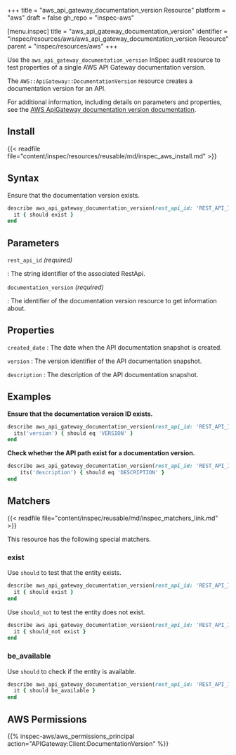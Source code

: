 +++
title = "aws_api_gateway_documentation_version Resource"
platform = "aws"
draft = false
gh_repo = "inspec-aws"

[menu.inspec]
title = "aws_api_gateway_documentation_version"
identifier = "inspec/resources/aws/aws_api_gateway_documentation_version Resource"
parent = "inspec/resources/aws"
+++

Use the `aws_api_gateway_documentation_version` InSpec audit resource to test properties of a single AWS API Gateway documentation version.

The `AWS::ApiGateway::DocumentationVersion` resource creates a documentation version for an API.

For additional information, including details on parameters and properties, see the [AWS ApiGateway documentation version documentation](https://docs.aws.amazon.com/AWSCloudFormation/latest/UserGuide/aws-resource-apigateway-documentationversion.html).

## Install

{{< readfile file="content/inspec/resources/reusable/md/inspec_aws_install.md" >}}

## Syntax

Ensure that the documentation version exists.

```ruby
describe aws_api_gateway_documentation_version(rest_api_id: 'REST_API_ID', documentation_version: 'DOCUMENTATION_VERSION') do
  it { should exist }
end
```

## Parameters

`rest_api_id` _(required)_

: The string identifier of the associated RestApi.

`documentation_version` _(required)_

: The identifier of the documentation version resource to get information about.

## Properties

`created_date`
: The date when the API documentation snapshot is created.

`version`
: The version identifier of the API documentation snapshot.

`description`
: The description of the API documentation snapshot.

## Examples

**Ensure that the documentation version ID exists.**

```ruby
describe aws_api_gateway_documentation_version(rest_api_id: 'REST_API_ID', documentation_version: 'DOCUMENTATION_VERSION') do
  its('version') { should eq 'VERSION' }
end
```

**Check whether the API path exist for a documentation version.**

```ruby
describe aws_api_gateway_documentation_version(rest_api_id: 'REST_API_ID', documentation_version: 'DOCUMENTATION_VERSION') do
    its('description') { should eq 'DESCRIPTION' }
end
```

## Matchers

{{< readfile file="content/inspec/reusable/md/inspec_matchers_link.md" >}}

This resource has the following special matchers.

### exist

Use `should` to test that the entity exists.

```ruby
describe aws_api_gateway_documentation_version(rest_api_id: 'REST_API_ID', documentation_version: 'DOCUMENTATION_VERSION') do
  it { should exist }
end
```

Use `should_not` to test the entity does not exist.

```ruby
describe aws_api_gateway_documentation_version(rest_api_id: 'REST_API_ID', documentation_version: 'DOCUMENTATION_VERSION') do
  it { should_not exist }
end
```

### be_available

Use `should` to check if the entity is available.

```ruby
describe aws_api_gateway_documentation_version(rest_api_id: 'REST_API_ID', documentation_version: 'DOCUMENTATION_VERSION') do
  it { should be_available }
end
```

## AWS Permissions

{{% inspec-aws/aws_permissions_principal action="APIGateway:Client:DocumentationVersion" %}}
